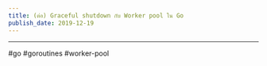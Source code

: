 ```yaml
---
title: (ต่อ)​ Graceful shutdown กับ Worker pool ใน Go
publish_date: 2019-12-19
---
```


---
#go #goroutines #worker-pool
